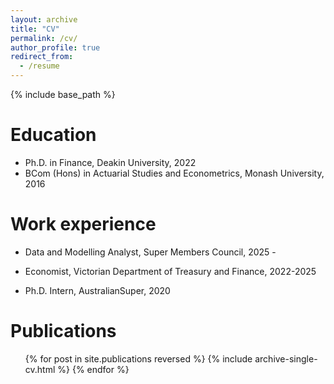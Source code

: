 ```yaml
---
layout: archive
title: "CV"
permalink: /cv/
author_profile: true
redirect_from:
  - /resume
---
```


{% include base_path %}

Education
======
* Ph.D. in Finance, Deakin University, 2022
* BCom (Hons) in Actuarial Studies and Econometrics, Monash University, 2016

Work experience
======
* Data and Modelling Analyst, Super Members Council, 2025 - 

* Economist, Victorian Department of Treasury and Finance, 2022-2025

* Ph.D. Intern, AustralianSuper, 2020

Publications
======
  <ul>{% for post in site.publications reversed %}
    {% include archive-single-cv.html %}
  {% endfor %}</ul>
  
